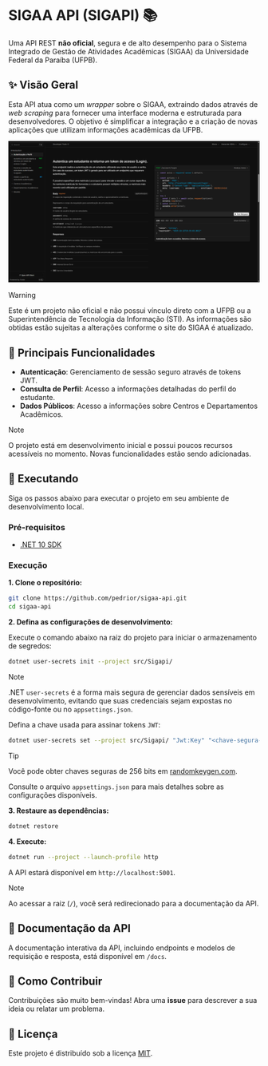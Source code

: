 # SIGAA API (SIGAPI) 📚

Uma API REST **não oficial**, segura e de alto desempenho para o Sistema Integrado de Gestão de Atividades Acadêmicas 
(SIGAA) da Universidade Federal da Paraíba (UFPB).

## ✨ Visão Geral

Esta API atua como um _wrapper_ sobre o SIGAA, extraindo dados através de _web scraping_ para fornecer uma interface 
moderna e estruturada para desenvolvedores. O objetivo é simplificar a integração e a criação de novas aplicações que 
utilizam informações acadêmicas da UFPB.

![SIGAA API](/images/api-docs.png)

> [!WARNING]
> Este é um projeto não oficial e não possui vínculo direto com a UFPB ou a Superintendência de Tecnologia da Informação
> (STI). As informações são obtidas estão sujeitas a alterações conforme o site do SIGAA é atualizado.

## 🌟 Principais Funcionalidades

- **Autenticação**: Gerenciamento de sessão seguro através de tokens JWT.
- **Consulta de Perfil**: Acesso a informações detalhadas do perfil do estudante.
- **Dados Públicos**: Acesso a informações sobre Centros e Departamentos Acadêmicos.

> [!NOTE]
> O projeto está em desenvolvimento inicial e possui poucos recursos acessíveis no momento. Novas funcionalidades estão
> sendo adicionadas.

## 🚀 Executando

Siga os passos abaixo para executar o projeto em seu ambiente de desenvolvimento local.

### Pré-requisitos

- [.NET 10 SDK](https://dotnet.microsoft.com/en-us/download/dotnet/10.0)

### Execução

**1. Clone o repositório:**

```bash
git clone https://github.com/pedrior/sigaa-api.git
cd sigaa-api
```

**2. Defina as configurações de desenvolvimento:**

Execute o comando abaixo na raiz do projeto para iniciar o armazenamento de segredos:

```bash
dotnet user-secrets init --project src/Sigapi/
```

> [!NOTE]
> .NET `user-secrets` é a forma mais segura de gerenciar dados sensíveis em desenvolvimento, evitando que suas
> credenciais sejam expostas no código-fonte ou no `appsettings.json`.

Defina a chave usada para assinar tokens `JWT`:

```bash
dotnet user-secrets set --project src/Sigapi/ "Jwt:Key" "<chave-segura-de-256-bits>"
```

> [!TIP]
> Você pode obter chaves seguras de 256 bits em [randomkeygen.com](https://randomkeygen.com).

Consulte o arquivo `appsettings.json` para mais detalhes sobre as configurações disponíveis.

**3. Restaure as dependências:**

```bash
dotnet restore
```

**4. Execute:**

```bash
dotnet run --project --launch-profile http
```

A API estará disponível em `http://localhost:5001`.

> [!NOTE]
> Ao acessar a raiz (`/`), você será redirecionado para a documentação da API.

## 📖 Documentação da API

A documentação interativa da API, incluindo endpoints e modelos de requisição e resposta, está disponível em `/docs`.

## 🤝 Como Contribuir

Contribuições são muito bem-vindas! Abra uma **issue** para descrever a sua ideia ou relatar um problema.

## 📄 Licença

Este projeto é distribuído sob a licença [MIT](https://github.com/pedrior/sigaa-api-ufpb/blob/main/LICENSE).

